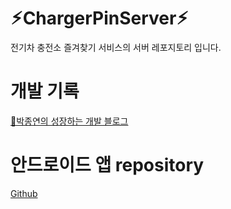 # ⚡︎ChargerPinServer⚡︎
전기차 충전소 즐겨찾기 서비스의 서버 레포지토리 입니다.

# 개발 기록
[📝박종연의 성장하는 개발 블로그](https://parkstate.tistory.com/tag/%EC%82%AC%EC%9D%B4%EB%93%9C%20%ED%94%84%EB%A1%9C%EC%A0%9D%ED%8A%B8)

# 안드로이드 앱 repository
[Github]()
